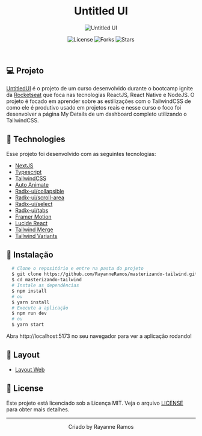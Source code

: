 <h1 align='center'>Untitled UI</h1>

<p align='center'>
  <img src='https://github.com/RayanneRamos/upload-ai-web/assets/43352880/d58bd012-a24f-4439-b2be-643cc5213c19' alt='Untitled UI' />
</p>

<p  align='center'>
  <img src='https://img.shields.io/badge/license-MIT-%23835afd' alt='License' />
  <img src='https://img.shields.io/badge/forks-MIT-%23835afd' alt='Forks' />
  <img src='https://img.shields.io/badge/stars-MIT-%23835afd' alt='Stars' />
</p>

<br>

## 💻 Projeto

[UntitledUI](https://masterizando-tailwind-8s6w15ode-rayanneramos.vercel.app/) é o projeto de um curso desenvolvido durante o bootcamp ignite da [Rocketseat](https://www.rocketseat.com.br/) que foca nas tecnologias ReactJS, React Native e NodeJS. O projeto é focado em aprender sobre as estilizações com o TailwindCSS de como ele é produtivo usado em projetos reais e nesse curso o foco foi desenvolver a página My Details de um dashboard completo utilizando o TailwindCSS.

## 🧪 Technologies

Esse projeto foi desenvolvido com as seguintes tecnologias:

- [NextJS](https://nextjs.org/)
- [Typescript](https://www.typescriptlang.org/)
- [TailwindCSS](https://tailwindcss.com/)
- [Auto Animate](https://auto-animate.formkit.com/)
- [Radix-ui/collapsible](https://www.radix-ui.com/primitives/docs/components/collapsible)
- [Radix-ui/scroll-area](https://www.radix-ui.com/primitives/docs/components/scroll-area)
- [Radix-ui/select](https://www.radix-ui.com/primitives/docs/components/select)
- [Radix-ui/tabs](https://www.radix-ui.com/primitives/docs/components/tabs)
- [Framer Motion](https://www.framer.com/motion/)
- [Lucide React](https://lucide.dev/)
- [Tailwind Merge](https://github.com/dcastil/tailwind-merge)
- [Tailwind Variants](https://www.tailwind-variants.org/)

## 🚀 Instalação

```bash
  # Clone o repositório e entre na pasta do projeto
  $ git clone https://github.com/RayanneRamos/masterizando-tailwind.git
  $ cd masterizando-tailwind
  # Instale as dependências
  $ npm install
  # ou
  $ yarn install
  # Execute a aplicação
  $ npm run dev
  # ou
  $ yarn start
```

Abra http://localhost:5173 no seu navegador para ver a aplicação rodando!

## 🔖 Layout

- [Layout Web](https://www.figma.com/file/MU3H8HfTxX32ukt8ANpan7/Ignite-Tailwind?type=design&node-id=0%3A1&mode=design&t=4IHrWKC5QUKH2UN8-1)

## 📝 License

Este projeto está licenciado sob a Licença MIT. Veja o arquivo [LICENSE](LICENSE) para obter mais detalhes.

---

<p align='center'>Criado by Rayanne Ramos</p>

